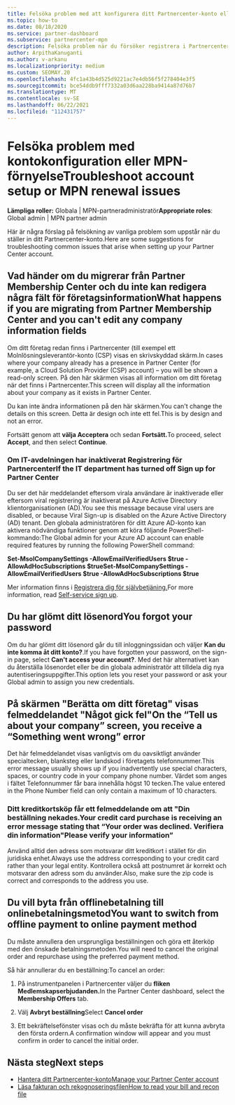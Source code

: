 ```yaml
---
title: Felsöka problem med att konfigurera ditt Partnercenter-konto eller MPN-förnyelse
ms.topic: how-to
ms.date: 08/18/2020
ms.service: partner-dashboard
ms.subservice: partnercenter-mpn
description: Felsöka problem när du försöker registrera i Partnercenter. Svar på problem med betalningsmetoder, att glömma lösenord och mycket annat.
author: ArpithaKanuganti
ms.author: v-arkanu
ms.localizationpriority: medium
ms.custom: SEOMAY.20
ms.openlocfilehash: 4fc1a43b4d525d9221ac7e4db56f5f278404e3f5
ms.sourcegitcommit: bce54ddb9fff7332a03d6aa228ba9414a87d76b7
ms.translationtype: MT
ms.contentlocale: sv-SE
ms.lasthandoff: 06/22/2021
ms.locfileid: "112431757"
---
```

# <a name="troubleshoot-account-setup-or-mpn-renewal-issues"></a><span data-ttu-id="f547d-104">Felsöka problem med kontokonfiguration eller MPN-förnyelse</span><span class="sxs-lookup"><span data-stu-id="f547d-104">Troubleshoot account setup or MPN renewal issues</span></span>

<span data-ttu-id="f547d-105">**Lämpliga roller:** Globala | MPN-partneradministratör</span><span class="sxs-lookup"><span data-stu-id="f547d-105">**Appropriate roles**: Global admin | MPN partner admin</span></span>
 
<span data-ttu-id="f547d-106">Här är några förslag på felsökning av vanliga problem som uppstår när du ställer in ditt Partnercenter-konto.</span><span class="sxs-lookup"><span data-stu-id="f547d-106">Here are some suggestions for troubleshooting common issues that arise when setting up your Partner Center account.</span></span>

## <a name="what-happens-if-you-are-migrating-from-partner-membership-center-and-you-cant-edit-any-company-information-fields"></a><span data-ttu-id="f547d-107">Vad händer om du migrerar från Partner Membership Center och du inte kan redigera några fält för företagsinformation</span><span class="sxs-lookup"><span data-stu-id="f547d-107">What happens if you are migrating from Partner Membership Center and you can't edit any company information fields</span></span>

<span data-ttu-id="f547d-108">Om ditt företag redan finns i Partnercenter (till exempel ett Molnlösningsleverantör-konto (CSP) visas en skrivskyddad skärm.</span><span class="sxs-lookup"><span data-stu-id="f547d-108">In cases where your company already has a presence in Partner Center (for example, a Cloud Solution Provider (CSP) account) – you will be shown a read-only screen.</span></span> <span data-ttu-id="f547d-109">På den här skärmen visas all information om ditt företag när det finns i Partnercenter.</span><span class="sxs-lookup"><span data-stu-id="f547d-109">This screen will display all the information about your company as it exists in Partner Center.</span></span>

<span data-ttu-id="f547d-110">Du kan inte ändra informationen på den här skärmen.</span><span class="sxs-lookup"><span data-stu-id="f547d-110">You can't change the details on this screen.</span></span> <span data-ttu-id="f547d-111">Detta är design och inte ett fel.</span><span class="sxs-lookup"><span data-stu-id="f547d-111">This is by design and not an error.</span></span>

<span data-ttu-id="f547d-112">Fortsätt genom att **välja Acceptera** och sedan **Fortsätt.**</span><span class="sxs-lookup"><span data-stu-id="f547d-112">To proceed, select **Accept**, and then select **Continue**.</span></span>


### <a name="if-the-it-department-has-turned-off-sign-up-for-partner-center"></a><span data-ttu-id="f547d-113">Om IT-avdelningen har inaktiverat **Registrering för Partnercenter**</span><span class="sxs-lookup"><span data-stu-id="f547d-113">If the IT department has turned off **Sign up for Partner Center**</span></span>

<span data-ttu-id="f547d-114">Du ser det här meddelandet eftersom virala användare är inaktiverade eller eftersom viral registrering är inaktiverat på Azure Active Directory klientorganisationen (AD).</span><span class="sxs-lookup"><span data-stu-id="f547d-114">You see this message because viral users are disabled, or because Viral Sign-up is disabled on the Azure Active Directory (AD) tenant.</span></span> <span data-ttu-id="f547d-115">Den globala administratören för ditt Azure AD-konto kan aktivera nödvändiga funktioner genom att köra följande PowerShell-kommando:</span><span class="sxs-lookup"><span data-stu-id="f547d-115">The Global admin for your Azure AD account can enable required features by running the following PowerShell command:</span></span>

<span data-ttu-id="f547d-116">**Set-MsolCompanySettings -AllowEmailVerifiedUsers $true -AllowAdHocSubscriptions $true**</span><span class="sxs-lookup"><span data-stu-id="f547d-116">**Set-MsolCompanySettings -AllowEmailVerifiedUsers $true -AllowAdHocSubscriptions $true**</span></span>

<span data-ttu-id="f547d-117">Mer information finns i [Registrera dig för självbetjäning.](/azure/active-directory/users-groups-roles/directory-self-service-signup)</span><span class="sxs-lookup"><span data-stu-id="f547d-117">For more information, read [Self-service sign up](/azure/active-directory/users-groups-roles/directory-self-service-signup).</span></span>

## <a name="you-forgot-your-password"></a><span data-ttu-id="f547d-118">Du har glömt ditt lösenord</span><span class="sxs-lookup"><span data-stu-id="f547d-118">You forgot your password</span></span>

<span data-ttu-id="f547d-119">Om du har glömt ditt lösenord går du till inloggningssidan och väljer **Kan du inte komma åt ditt konto?**.</span><span class="sxs-lookup"><span data-stu-id="f547d-119">If you have forgotten your password, on the sign-in page, select **Can't access your account?**.</span></span> <span data-ttu-id="f547d-120">Med det här alternativet kan du återställa lösenordet eller be din globala administratör att tilldela dig nya autentiseringsuppgifter.</span><span class="sxs-lookup"><span data-stu-id="f547d-120">This option lets you reset your password or ask your Global admin to assign you new credentials.</span></span>

## <a name="on-the-tell-us-about-your-company-screen-you-receive-a-something-went-wrong-error"></a><span data-ttu-id="f547d-121">På skärmen "Berätta om ditt företag" visas felmeddelandet "Något gick fel"</span><span class="sxs-lookup"><span data-stu-id="f547d-121">On the “Tell us about your company” screen, you receive a “Something went wrong” error</span></span>

<span data-ttu-id="f547d-122">Det här felmeddelandet visas vanligtvis om du oavsiktligt använder specialtecken, blanksteg eller landskod i företagets telefonnummer.</span><span class="sxs-lookup"><span data-stu-id="f547d-122">This error message usually shows up if you inadvertently use special characters, spaces, or country code in your company phone number.</span></span> <span data-ttu-id="f547d-123">Värdet som anges i fältet Telefonnummer får bara innehålla högst 10 tecken.</span><span class="sxs-lookup"><span data-stu-id="f547d-123">The value entered in the Phone Number field can only contain a maximum of 10 characters.</span></span>


### <a name="your-credit-card-purchase-is-receiving-an-error-message-stating-that-your-order-was-declined-please-verify-your-information"></a><span data-ttu-id="f547d-124">Ditt kreditkortsköp får ett felmeddelande om att "Din beställning nekades.</span><span class="sxs-lookup"><span data-stu-id="f547d-124">Your credit card purchase is receiving an error message stating that “Your order was declined.</span></span> <span data-ttu-id="f547d-125">Verifiera din information"</span><span class="sxs-lookup"><span data-stu-id="f547d-125">Please verify your information”</span></span>


<span data-ttu-id="f547d-126">Använd alltid den adress som motsvarar ditt kreditkort i stället för din juridiska enhet.</span><span class="sxs-lookup"><span data-stu-id="f547d-126">Always use the address corresponding to your credit card rather than your legal entity.</span></span> <span data-ttu-id="f547d-127">Kontrollera också att postnumret är korrekt och motsvarar den adress som du använder.</span><span class="sxs-lookup"><span data-stu-id="f547d-127">Also, make sure the zip code is correct and corresponds to the address you use.</span></span>

## <a name="you-want-to-switch-from-offline-payment-to-online-payment-method"></a><span data-ttu-id="f547d-128">Du vill byta från offlinebetalning till onlinebetalningsmetod</span><span class="sxs-lookup"><span data-stu-id="f547d-128">You want to switch from offline payment to online payment method</span></span> 

<span data-ttu-id="f547d-129">Du måste annullera den ursprungliga beställningen och göra ett återköp med den önskade betalningsmetoden.</span><span class="sxs-lookup"><span data-stu-id="f547d-129">You will need to cancel the original order and repurchase using the preferred payment method.</span></span>

<span data-ttu-id="f547d-130">Så här annullerar du en beställning:</span><span class="sxs-lookup"><span data-stu-id="f547d-130">To cancel an order:</span></span>

1. <span data-ttu-id="f547d-131">På instrumentpanelen i Partnercenter väljer du **fliken Medlemskapserbjudanden.**</span><span class="sxs-lookup"><span data-stu-id="f547d-131">In the Partner Center dashboard, select the **Membership Offers** tab.</span></span>

2. <span data-ttu-id="f547d-132">Välj **Avbryt beställning**</span><span class="sxs-lookup"><span data-stu-id="f547d-132">Select **Cancel order**</span></span>

3. <span data-ttu-id="f547d-133">Ett bekräftelsefönster visas och du måste bekräfta för att kunna avbryta den första ordern.</span><span class="sxs-lookup"><span data-stu-id="f547d-133">A confirmation window will appear and you must confirm in order to cancel the initial order.</span></span>

## <a name="next-steps"></a><span data-ttu-id="f547d-134">Nästa steg</span><span class="sxs-lookup"><span data-stu-id="f547d-134">Next steps</span></span>

- [<span data-ttu-id="f547d-135">Hantera ditt Partnercenter-konto</span><span class="sxs-lookup"><span data-stu-id="f547d-135">Manage your Partner Center account</span></span>](partner-center-account-setup.md)
- [<span data-ttu-id="f547d-136">Läsa fakturan och rekognoseringsfilen</span><span class="sxs-lookup"><span data-stu-id="f547d-136">How to read your bill and recon file</span></span>](read-your-bill.md)
